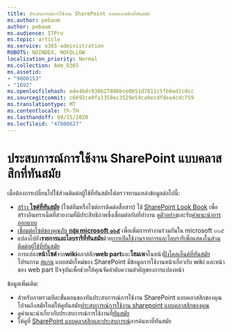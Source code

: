 ```yaml
---
title: ประสบการณ์การใช้งาน SharePoint แบบคลาสสิกที่ทันสมัย
ms.author: pebaum
author: pebaum
ms.audience: ITPro
ms.topic: article
ms.service: o365-administration
ROBOTS: NOINDEX, NOFOLLOW
localization_priority: Normal
ms.collection: Adm_O365
ms.assetid:
- "9000153"
- "1692"
ms.openlocfilehash: ede4bdc938627806bce0651d7811c5fb0ad1cdcc
ms.sourcegitcommit: c6692ce0fa1358ec3529e59ca0ecdfdea4cdc759
ms.translationtype: MT
ms.contentlocale: th-TH
ms.lasthandoff: 09/15/2020
ms.locfileid: "47800627"
---
```

# <a name="modernize-your-classic-sharepoint-experience"></a>ประสบการณ์การใช้งาน SharePoint แบบคลาสสิกที่ทันสมัย

เมื่อต้องการเปลี่ยนไปใช้ส่วนติดต่อผู้ใช้ที่ทันสมัยให้ตรวจทานแหล่งข้อมูลต่อไปนี้:

- [สร้าง **ไซต์ที่ทันสมัย**](https://support.office.com/article/create-a-team-site-in-sharepoint-ef10c1e7-15f3-42a3-98aa-b5972711777d) (ไซต์ทีมหรือไซต์การติดต่อสื่อสาร) ใช้ [SharePoint Look Book](https://lookbook.microsoft.com/assets/SharePoint_lookbook_2019.pdf) เพื่อสร้างอินทราเน็ตที่สวยงามที่มีประสิทธิภาพซึ่งเชื่อมต่อกับที่ทำงาน ดู[ตัวอย่าง](https://lookbook.microsoft.com/)และรับ[คำแนะนำการออกแบบ](https://spdesign.azurewebsites.net/)
- [เชื่อมต่อไซต์ของคุณกับ **กลุ่ม microsoft ๓๖๕**](https://docs.microsoft.com/sharepoint/dev/transform/modernize-connect-to-office365-group) เพื่อเพิ่มการทำงานร่วมกันใน microsoft ๓๖๕
- แปลงไปยัง**รายการและไลบรารีที่ทันสมัย**ด้วย[การเปิดใช้งานรายการและไลบรารีเพื่อแสดงในส่วนติดต่อผู้ใช้ที่ทันสมัย](https://docs.microsoft.com/sharepoint/dev/transform/modernize-userinterface-lists-and-libraries)
- การแปลง**หน้าไซต์**จาก**wiki**คลาสสิก**web part**และ**โฮมเพ**จในหน้า[ฝั่งไคลเอ็นต์ที่ทันสมัย](https://docs.microsoft.com/sharepoint/dev/transform/modernize-userinterface-site-pages) โปรแกรม [สแกน](https://docs.microsoft.com/sharepoint/dev/transform/modernize-scanner) แบบสมัยใหม่ของ SharePoint มีข้อมูลการใช้งานหน้าเกี่ยวกับ wiki และหน้าของ web part ปัจจุบันเพื่อช่วยให้คุณจัดลำดับความสำคัญของการแปลงหน้า

ข้อมูลเพิ่มเติม:

- สำหรับภาพรวมทีละขั้นตอนของทันประสบการณ์การใช้งาน SharePoint แบบคลาสสิกของคุณไปจนถึงสมัยใหม่ให้ดูทันสมัย[ประสบการณ์การใช้งาน sharepoint แบบคลาสสิกของคุณ](https://docs.microsoft.com/sharepoint/dev/transform/modernize-classic-sites)
- ดูคำแนะนำเกี่ยวกับประสบการณ์การใช้งานที่[ทันสมัย](https://docs.microsoft.com/sharepoint/guide-to-sharepoint-modern-experience)
- ให้ดูที่ [SharePoint แบบคลาสสิกและประสบการณ์](https://support.office.com/article/sharepoint-classic-and-modern-experiences-5725c103-505d-4a6e-9350-300d3ec7d73f)การค้นหาที่ทันสมัย
